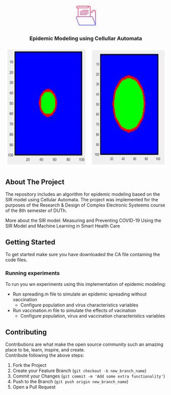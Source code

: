 <!-- PROJECT LOGO -->
<br />
<p align="center">
  <img src="https://github.com/DataMas/CA-epidemic-modeling/blob/main/images/file_icon.webp" alt="Logo" width="70" height="70">
  <h3 align="center">Epidemic Modeling using Cellullar Automata</h3>
</p>



<p align="center">
<img src="https://github.com/DataMas/CA-epidemic-modeling/blob/main/images/CA.PNG" align="center" width="705" height="380" />
</p>


<!-- ABOUT THE PROJECT -->
## About The Project
The repository includes an algorithm for epidemic modeling based on the SIR model using Cellular Automata.
The project was implemented for the purposes of the Research & Design of Complex Electronic Systeems course
of the 8th semester of DUTh.

More about the SIR model: Measuring and Preventing COVID-19 Using the SIR Model and Machine Learning in Smart Health Care

<!-- GETTING STARTED -->
## Getting Started
To get started make sure you have downloaded the CA file containing the code files.

### Running experiments
To run you wn experiments using this implementation of epidemic modeling:
- Run spreading.m file to simulate an epidemic spreading without vaccination
  - Configure population and virus characteristics variables
- Run vaccination.m file to simulate the effects of vacination
  - Configure population, virus and vaccination characteristics variables

<!-- CONTRIBUTING -->
## Contributing

Contributions are what make the open source community such an amazing place to be, learn, inspire, and create.  
Contribute following the above steps:

1. Fork the Project
2. Create your Feature Branch (`git checkout -b new_branch_name`)
3. Commit your Changes (`git commit -m 'Add some extra functionality'`)
4. Push to the Branch (`git push origin new_branch_name`)
5. Open a Pull Request  
